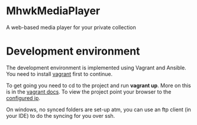 MhwkMediaPlayer
===============

A web-based media player for your private collection

Development environment
=======================
The development environment is implemented using Vagrant and Ansible. You need
to install [vagrant](https://www.vagrantup.com/downloads.html) first to continue.

To get going you need to cd to the project and run __vagrant up__. More on this
is in the [vagrant docs](https://docs.vagrantup.com/v2/). To view the project
point your browser to the [configured ip](http://192.168.60.10).

On windows, no synced folders are set-up atm, you can use an ftp client (in your
IDE) to do the syncing for you over ssh.
